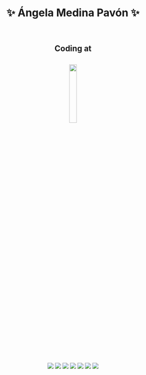 <h1 align=center> ✨ Ángela Medina Pavón ✨ </h1>
<br/>
<h2 align=center>
  Coding at
</h2>
<h2 align=center>
  <img width="20%" src="https://www.42madrid.com/wp-content/uploads/2020/04/42-Madrid.jpg">
</h2>
<p align="center">
  <a href="#"><img src="https://img.shields.io/badge/-Python-000?style=for-the-badge&logo=python"></a>
  <a href="#"><img src="https://img.shields.io/badge/-C-000?style=for-the-badge&logo=c"></a>
  <a href="#"><img src="https://img.shields.io/badge/-Linux-000?style=for-the-badge&logo=linux&"></a>
  <a href="#"><img src="https://img.shields.io/badge/-Bash-000?style=for-the-badge&logo=GNU%20Bash"></a>
  <a href="#"><img src="https://img.shields.io/badge/-Git-000?style=for-the-badge&logo=git"></a>
  <a href="#"><img src="https://img.shields.io/badge/-HTML5-000?style=for-the-badge&logo=html5"></a>
  <a href="#"><img src="https://img.shields.io/badge/-CSS3-000?style=for-the-badge&logo=css3"></a>
</p>
<!--
<style>
  body {
        background-image: url("https://static.wikia.nocookie.net/recreo/images/9/9a/Gretchen.png/revision/latest?cb=20130711235038&path-prefix=es");
        background-repeat: no repeat;
        backgroud-position: right;
       }
</style>
-->
<!--
**AngieMP/AngieMP** is a ✨ _special_ ✨ repository because its `README.md` (this file) appears on your GitHub profile.

Here are some ideas to get you started:

- 🔭 I’m currently working on ...
- 🌱 I’m currently learning ...
- 👯 I’m looking to collaborate on ...
- 🤔 I’m looking for help with ...
- 💬 Ask me about ...
- 📫 How to reach me: ...
- 😄 Pronouns: ...
- ⚡ Fun fact: ...
-->
